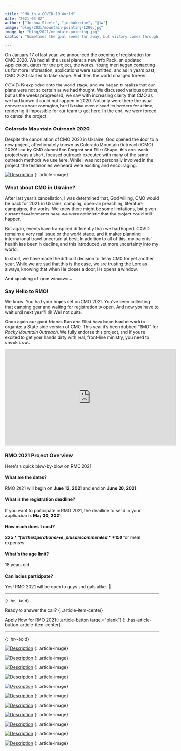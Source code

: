 ```yaml
---

title: "CMO in a COVID-19 World"
date: "2021-03-02"
author: ["Joshua Steele", "joshukraine", "@tw"]
image: "blog/2021/mountain-pointing-1200.jpg"
image_lg: "blog/2021/mountain-pointing.jpg"
caption: "Sometimes the goal seems far away, but victory comes through perseverance."

---
```


On January 17 of last year, we announced the opening of registration for CMO 2020. We had all the usual plans: a new Info Pack, an updated Application, dates for the project, the works. Young men began contacting us for more information, applications were submitted, and as in years past, CMO 2020 started to take shape. And then the world changed forever.

COVID-19 exploded onto the world stage, and we began to realize that our plans were not so certain as we had thought. We discussed various options, but as the weeks progressed, we saw with increasing clarity that CMO as we had known it could not happen in 2020. Not only were there the usual concerns about contagion, but Ukraine even closed its borders for a time, rendering it impossible for our team to get here. In the end, we were forced to cancel the project.

### Colorado Mountain Outreach 2020

Despite the cancellation of CMO 2020 in Ukraine, God opened the door to a new project, affectionately known as Colorado Mountain Outreach (CMO) 2020! Led by CMO alumni Ben Sargent and Elliot Shupe, this one-week project was a short, focused outreach executed with many of the same outreach methods we use here. While I was not personally involved in the project, the testimonies we heard were exciting and encouraging.

[![Description](/assets/images/blog/2021/colorado-mo-700w.jpg)](/assets/images/blog/2021/colorado-mo-1024w.jpg)
{: .article-image}

### What about CMO in Ukraine?

After last year’s cancellation, I was determined that, God willing, CMO would be back for 2021: in Ukraine, camping, open-air preaching, literature campaigns, the works. We knew there might be some limitations, but given current developments here, we were optimistic that the project could still happen.

But again, events have transpired differently than we had hoped. COVID remains a very real issue on the world stage, and it makes planning international travel uncertain at best. In addition to all of this, my parents’ health has been in decline, and this introduced yet more uncertainty into my world.

In short, we have made the difficult decision to delay CMO for yet another year. While we are sad that this is the case, we are trusting the Lord as always, knowing that when He closes a door, He opens a window.

And speaking of open windows...

### Say Hello to RMO!

We know. You had your hopes set on CMO 2021. You’ve been collecting that camping gear and waiting for registration to open. And now you have to wait until next year?! 😩 Well not quite.

Once again our good friends Ben and Elliot have been hard at work to organize a State-side version of CMO. This year it’s been dubbed “RMO” for *Rocky Mountain Outreach*. We fully endorse this project, and if you’re excited to get your hands dirty with real, front-line ministry, you need to check it out.

<div class="videoWrapper">
  <iframe width="560" height="315" src="https://www.youtube.com/embed/M72rgzTxvd0" frameborder="0" allow="accelerometer; autoplay; clipboard-write; encrypted-media; gyroscope; picture-in-picture" allowfullscreen></iframe>
</div>

### RMO 2021 Project Overview

Here's a quick blow-by-blow on RMO 2021.

#### What are the dates?

RMO 2021 will begin on **June 12, 2021** and end on **June 20, 2021**.

#### What is the registration deadline?

If you want to participate in RMO 2021, the deadline to send in your application is **May 30, 2021**.

#### How much does it cost?

**$225** for the Operations Fee, plus a recommended **$150** for meal expenses.

#### What's the age limit?

18 years old

#### Can ladies participate?

Yes! RMO 2021 will be open to guys and gals alike. 🙂

---
{: .hr--bold}

Ready to answer the call?
{: .article-item-center}

[Apply Now for RMO 2021](https://www.onwardforchrist.org/colorado-mountain-outreach-2020){: .article-button target="blank"}
{: .has-article-button .article-item-center}

---
{: .hr--bold}

[![Description](/assets/images/blog/2021/ben-n-friends-sidewalk-700w.jpg)](/assets/images/blog/2021/ben-n-friends-sidewalk-1600w.jpg)
{: .article-image}

[![Description](/assets/images/blog/2021/hikers-lake-700w.jpg)](/assets/images/blog/2021/hikers-lake-1600w.jpg)
{: .article-image}

[![Description](/assets/images/blog/2021/hands-in-rubber-bands-700w.jpg)](/assets/images/blog/2021/hands-in-rubber-bands-1024w.jpg)
{: .article-image}

[![Description](/assets/images/blog/2021/beach-2-700w.jpg)](/assets/images/blog/2021/beach-2-2000w.jpg)
{: .article-image}

[![Description](/assets/images/blog/2021/hillside-group-700w.jpg)](/assets/images/blog/2021/hillside-group-1600w.jpg)
{: .article-image}

[![Description](/assets/images/blog/2021/isaiah-selfie-group-700w.jpg)](/assets/images/blog/2021/isaiah-selfie-group-1600w.jpg)
{: .article-image}

[![Description](/assets/images/blog/2021/mountain-view-700w.jpg)](/assets/images/blog/2021/mountain-view-1600w.jpg)
{: .article-image}

[![Description](/assets/images/blog/2021/beach-1-700w.jpg)](/assets/images/blog/2021/beach-1-2000w.jpg)
{: .article-image}

[![Description](/assets/images/blog/2021/outreach-prayer-700h.jpg)](/assets/images/blog/2021/outreach-prayer-1600h.jpg)
{: .article-image}

[![Description](/assets/images/blog/2021/sargents-shupes-group-700w.jpg)](/assets/images/blog/2021/sargents-shupes-group-1600w.jpg)
{: .article-image}

[![Description](/assets/images/blog/2021/tents-mountain-side-700w.jpg)](/assets/images/blog/2021/tents-mountain-side-1600w.jpg)
{: .article-image}

